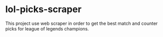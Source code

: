 # lol-picks-scraper

This project use web scraper in order to get the best match and counter picks for league of legends champions.